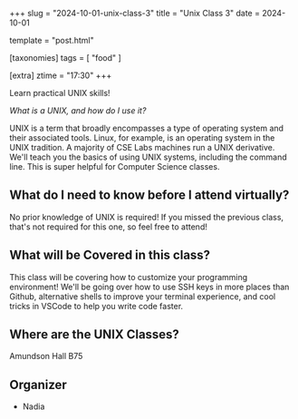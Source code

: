 +++
slug = "2024-10-01-unix-class-3"
title = "Unix Class 3"
date = 2024-10-01

template = "post.html"

[taxonomies]
tags = [ "food" ]

[extra]
ztime = "17:30"
+++

Learn practical UNIX skills!

<!-- more -->

*What is a UNIX, and how do I use it?*

UNIX is a term that broadly encompasses a type of operating system and their associated tools. Linux, for example, is an operating system
in the UNIX tradition. A majority of CSE Labs machines run a UNIX derivative. We'll teach you the basics of using UNIX systems, including
the command line. This is super helpful for Computer Science classes.

## What do I need to know before I attend virtually?

No prior knowledge of UNIX is required!
If you missed the previous class, that's not required for this one, so feel free to attend!

## What will be Covered in this class?

This class will be covering how to customize your programming environment!
We'll be going over how to use SSH keys in more places than Github, alternative shells to improve your terminal experience, and cool tricks in VSCode to help you write code faster.

## Where are the UNIX Classes?

Amundson Hall B75

## Organizer
* Nadia

